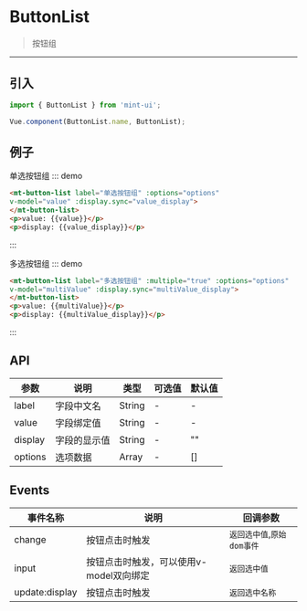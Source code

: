 # ButtonList

> 按钮组

-----------

## 引入

```javascript
import { ButtonList } from 'mint-ui';

Vue.component(ButtonList.name, ButtonList);
```

## 例子

单选按钮组
::: demo
```html
<mt-button-list label="单选按钮组" :options="options"
v-model="value" :display.sync="value_display">
</mt-button-list>
<p>value: {{value}}</p>
<p>display: {{value_display}}</p>
```
:::

多选按钮组
::: demo
```html
<mt-button-list label="多选按钮组" :multiple="true" :options="options"
v-model="multiValue" :display.sync="multiValue_display">
</mt-button-list>
<p>value: {{multiValue}}</p>
<p>display: {{multiValue_display}}</p>
```
:::


## API
| 参数 | 说明 | 类型 | 可选值 | 默认值 |
|------|-------|---------|-------|--------|
| label | 字段中文名 | String | - | - |
| value | 字段绑定值 | String | - | - |
| display | 字段的显示值 | String | - | "" |
| options | 选项数据 | Array | - | [] |

## Events
| 事件名称 | 说明 | 回调参数 |
|---------- |-------- |---------- |
| change  | 按钮点击时触发 |  `返回选中值`,`原始dom事件`  |
| input  | 按钮点击时触发，可以使用v-model双向绑定 |  `返回选中值`  |
| update:display  | 按钮点击时触发 |  `返回选中名称`  |

<script>
export default {
  data: function() {
    return {
      value: '',
      value_display: '',
      'multiValue': '',
      'multiValue_display': '',
      options: [
        { id: 0, name: '女' },
        { id: 1, name: '男' },
        { id: 2, name: '未知' }
      ]
    };
  }
};
</script>
